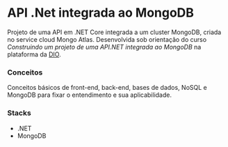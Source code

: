 # API .Net integrada ao MongoDB

Projeto de uma API em .NET Core integrada a um cluster MongoDB, criada no service cloud Mongo Atlas. Desenvolvida sob orientação do curso *Construindo um projeto de uma API.NET integrada ao MongoDB* na plataforma da [DIO](web.digitalinnovation.one).

### Conceitos
Conceitos básicos de front-end, back-end, bases de dados, NoSQL e MongoDB para fixar o entendimento e sua aplicabilidade.

### Stacks
- .NET
- MongoDB